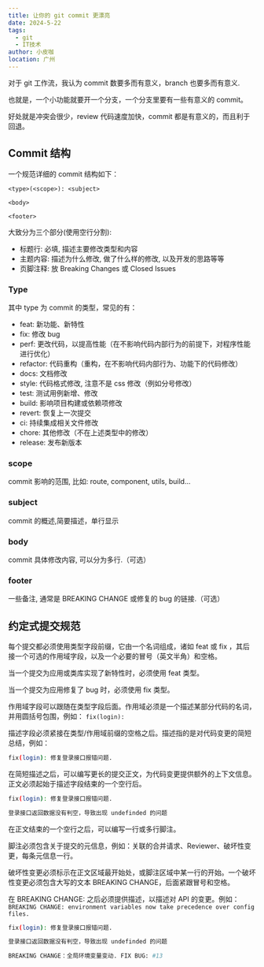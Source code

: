 ```yaml
---
title: 让你的 git commit 更漂亮
date: 2024-5-22
tags:
  - git
  - IT技术
author: 小皮咖
location: 广州
---
```


对于 git 工作流，我认为 commit 数要多而有意义，branch 也要多而有意义.

也就是，一个小功能就要开一个分支，一个分支里要有一些有意义的 commit。

好处就是冲突会很少，review 代码速度加快，commit 都是有意义的，而且利于回退。

<!-- more -->

## Commit 结构

一个规范详细的 commit 结构如下：

```
<type>(<scope>): <subject>

<body>

<footer>
```

大致分为三个部分(使用空行分割):

- 标题行: 必填, 描述主要修改类型和内容
- 主题内容: 描述为什么修改, 做了什么样的修改, 以及开发的思路等等
- 页脚注释: 放 Breaking Changes 或 Closed Issues

### Type

其中 type 为 commit 的类型，常见的有：

- feat: 新功能、新特性
- fix: 修改 bug
- perf: 更改代码，以提高性能（在不影响代码内部行为的前提下，对程序性能进行优化）
- refactor: 代码重构（重构，在不影响代码内部行为、功能下的代码修改）
- docs: 文档修改
- style: 代码格式修改, 注意不是 css 修改（例如分号修改）
- test: 测试用例新增、修改
- build: 影响项目构建或依赖项修改
- revert: 恢复上一次提交
- ci: 持续集成相关文件修改
- chore: 其他修改（不在上述类型中的修改）
- release: 发布新版本

### scope

commit 影响的范围, 比如: route, component, utils, build...

### subject

commit 的概述,简要描述，单行显示

### body

commit 具体修改内容, 可以分为多行.（可选）

### footer

一些备注, 通常是 BREAKING CHANGE 或修复的 bug 的链接.（可选）

## 约定式提交规范

每个提交都必须使用类型字段前缀，它由一个名词组成，诸如 feat 或 fix ，其后接一个可选的作用域字段，以及一个必要的冒号（英文半角）和空格。

当一个提交为应用或类库实现了新特性时，必须使用 feat 类型。

当一个提交为应用修复了 bug 时，必须使用 fix 类型。

作用域字段可以跟随在类型字段后面。作用域必须是一个描述某部分代码的名词，并用圆括号包围，例如： `fix(login):`

描述字段必须紧接在类型/作用域前缀的空格之后。描述指的是对代码变更的简短总结，例如：

```bash
fix(login): 修复登录接口报错问题.
```

在简短描述之后，可以编写更长的提交正文，为代码变更提供额外的上下文信息。正文必须起始于描述字段结束的一个空行后。

```bash
fix(login): 修复登录接口报错问题.

登录接口返回数据没有判空，导致出现 undefinded 的问题
```

在正文结束的一个空行之后，可以编写一行或多行脚注。

脚注必须包含关于提交的元信息，例如：关联的合并请求、Reviewer、破坏性变更，每条元信息一行。

破坏性变更必须标示在正文区域最开始处，或脚注区域中某一行的开始。一个破坏性变更必须包含大写的文本 BREAKING CHANGE，后面紧跟冒号和空格。

在 BREAKING CHANGE: 之后必须提供描述，以描述对 API 的变更。例如： `BREAKING CHANGE: environment variables now take precedence over config files.`

```bash
fix(login): 修复登录接口报错问题.

登录接口返回数据没有判空，导致出现 undefinded 的问题

BREAKING CHANGE：全局环境变量变动. FIX BUG: #13
```

<tongji/>

<comment/>
